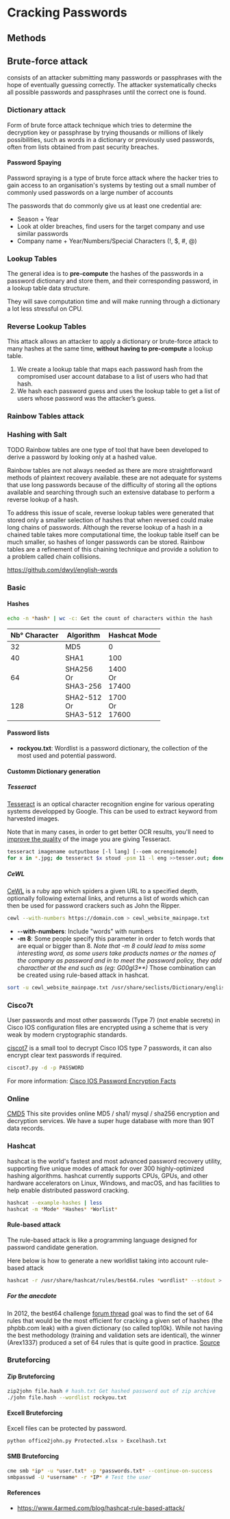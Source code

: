 # Cracking Passwords

## Methods

## Brute-force attack

consists of an attacker submitting many passwords or passphrases with the hope of eventually guessing correctly. The attacker systematically checks all possible passwords and passphrases until the correct one is found.

### Dictionary attack

Form of brute force attack technique which tries to determine the decryption key or passphrase by trying thousands or millions of likely possibilities, such as words in a dictionary or previously used passwords, often from lists obtained from past security breaches.

#### Password Spaying

Password spraying is a type of brute force attack where the hacker tries to gain access to an organisation's systems by testing out a small number of commonly used passwords on a large number of accounts

The passwords that do commonly give us at least one credential are:

- Season + Year
- Look at older breaches, find users for the target company and use similar passwords
- Company name + Year/Numbers/Special Characters (!, $, #, @)

### Lookup Tables

The general idea is to **pre-compute** the hashes of the passwords in a password dictionary and store them, and their corresponding password, in a lookup table data structure.

They will save computation time and will make running through a dictionary a lot less stressful on CPU.

### Reverse Lookup Tables

This attack allows an attacker to apply a dictionary or brute-force attack to many hashes at the same time, **without having to pre-compute** a lookup table.

1) We create a lookup table that maps each password hash from the compromised user account database to a list of users who had that hash.
2) We hash each password guess and uses the lookup table to get a list of users whose password was the attacker’s guess.

### Rainbow Tables attack

### Hashing with Salt

TODO
Rainbow tables are one type of tool that have been developed to derive a password by looking only at a hashed value.

Rainbow tables are not always needed as there are more straightforward methods of plaintext recovery available. 
these are not adequate for systems that use long passwords because of the difficulty of storing all the options available and searching through such an extensive database to perform a reverse lookup of a hash.

To address this issue of scale, reverse lookup tables were generated that stored only a smaller selection of hashes that when reversed could make long chains of passwords. Although the reverse lookup of a hash in a chained table takes more computational time, the lookup table itself can be much smaller, so hashes of longer passwords can be stored. Rainbow tables are a refinement of this chaining technique and provide a solution to a problem called chain collisions.

<https://github.com/dwyl/english-words>

### Basic

#### Hashes

```bash
echo -n *hash* | wc -c: Get the count of characters within the hash
```

|Nb° Character|Algorithm|Hashcat Mode|
|-|-|-|
|32|MD5|0|
|40|SHA1|100|
|64|SHA256 <br >Or<br > SHA3-256|1400  <br >Or<br >  17400|
|128|SHA2-512 <br >Or<br > SHA3-512|1700 <br >Or<br > 17600|

#### Password lists

- **rockyou.txt**: Wordlist is a password dictionary, the collection of the most used and potential password.

#### Customm Dictionary generation

##### Tesseract

[Tesseract](https://github.com/tesseract-ocr/tesseract) is an optical character recognition engine for various operating systems developped by Google. This can be used to extract keyword from harvested images.

Note that in many cases, in order to get better OCR results, you'll need to [improve the quality](https://tesseract-ocr.github.io/tessdoc/ImproveQuality.html) of the image you are giving Tesseract.

```bash
tesseract imagename outputbase [-l lang] [--oem ocrenginemode]
for x in *.jpg; do tesseract $x stoud -psm 11 -l eng >>tesser.out; done
```

##### CeWL

[CeWL](https://github.com/digininja/CeWL) is a ruby app which spiders a given URL to a specified depth, optionally following external links, and returns a list of words which can then be used for password crackers such as John the Ripper.

```bash
cewl --with-numbers https://domain.com > cewl_website_mainpage.txt
```

- **--with-numbers**: Include "words" with numbers
- **-m 8**: Some people specify this parameter in order to fetch words that are equal or bigger than 8.
*Note that -m 8 could lead to miss some interesting word, as some users take products names or the names of the company as password and in to meet the password policy, they add characther at the end such as (eg: G00gl3\*\*)*
Those combination can be created using rule-based attack in hashcat.

```bash
sort -u cewl_website_mainpage.txt /usr/share/seclists/Dictionary/english_dictionnary.txt > unique_word.txt # Delete english word from the list
```

### Cisco7t

User passwords and most other passwords (Type 7) (not enable secrets) in Cisco IOS configuration files are encrypted using a scheme that is very weak by modern cryptographic standards.

[ciscot7](https://github.com/theevilbit/ciscot7) is a small tool to decrypt Cisco IOS type 7 passwords, it can also encrypt clear text passwords if required.

```bash
ciscot7.py -d -p PASSWORD
```

For more information: [Cisco IOS Password Encryption Facts](https://www.cisco.com/c/en/us/support/docs/security-vpn/remote-authentication-dial-user-service-radius/107614-64.html)


### Online

[CMD5](https://www.cmd5.org/) This site provides online MD5 / sha1/ mysql / sha256 encryption and decryption services. We have a super huge database with more than 90T data records.

### Hashcat

hashcat is the world's fastest and most advanced password recovery utility, supporting five unique modes of attack for over 300 highly-optimized hashing algorithms. hashcat currently supports CPUs, GPUs, and other hardware accelerators on Linux, Windows, and macOS, and has facilities to help enable distributed password cracking.

```bash
hashcat --example-hashes | less
hashcat -m *Mode* *Hashes* *Worlist*
```

#### Rule-based attack

The rule-based attack is like a programming language designed for password candidate generation.

Here below is how to generate a new worldlist taking into account rule-based attack

```bash
hashcat -r /usr/share/hashcat/rules/best64.rules *wordlist* --stdout > custom_wl.txt
```

##### For the anecdote

In 2012, the best64 challenge [forum thread](https://hashcat.net/forum/thread-1002.html) goal was to find the set of 64 rules that would be the most efficient for cracking a given set of hashes (the phpbb.com leak) with a given dictionary (so called top10k). While not having the best methodology (training and validation sets are identical), the winner (Arex1337) produced a set of 64 rules that is quite good in practice.
[Source](https://www.synacktiv.com/en/publications/rulesfinder-automatically-create-good-password-cracking-rulesets.html)

### Bruteforcing

#### Zip Bruteforcing

```bash
zip2john file.hash # hash.txt Get hashed password out of zip archive
./john file.hash --wordlist rockyou.txt
```

#### Excell Bruteforcing

Excell files can be protected by password.

```bash
python office2john.py Protected.xlsx > Excelhash.txt
```

#### SMB Bruteforcing

```bash
cme smb *ip* -u *user.txt* -p *passwords.txt* --continue-on-success
smbpasswd -U *username* -r *IP* # Test the user
```

#### References

- https://www.4armed.com/blog/hashcat-rule-based-attack/